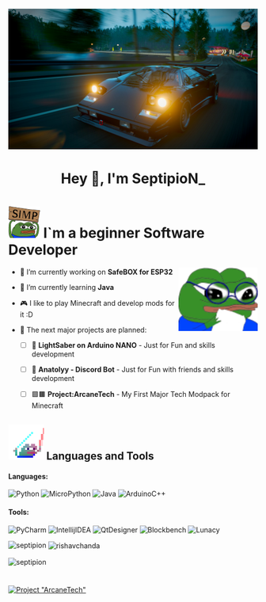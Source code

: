 ![Head](https://github.com/SeptipioN/SeptipioN/blob/main/assets/20240505175314_1.jpg)
<h1 align="center">Hey 👋, I'm SeptipioN_</h1>

# ![Head2](https://github.com/SeptipioN/SeptipioN/blob/main/assets/Pepe%20Simp.png) I`m a beginner Software Developer

<img align="right" alt="Hmmmm" width="160" src="https://github.com/SeptipioN/SeptipioN/blob/main/assets/Hmmmm.png">

- 🔭 I’m currently working on **SafeBOX for ESP32**

- 🌱 I’m currently learning **Java** 

- 🎮 I like to play Minecraft and develop mods for it :D

- 🔮 The next major projects are planned:
    - [ ] 🌠 **LightSaber on Arduino NANO** - Just for Fun and skills development
    - [ ] 🤖 **Anatolyy - Discord Bot** - Just for Fun with friends and skills development
    - [ ] 🟩🟫 **Project:ArcaneTech** - My First Major Tech Modpack for Minecraft


##   ![Tools](https://github.com/SeptipioN/SeptipioN/blob/main/assets/_pepesaber_.gif) Languages and Tools
#### Languages:
 ![Python](https://img.shields.io/badge/Python-f5050f?style=for-the-badge&logo=python&logoColor=white) 
 ![MicroPython](https://img.shields.io/badge/MicroPython-f5050f?style=for-the-badge&logo=micropython&logoColor=fff) 
 ![Java](https://img.shields.io/badge/Java-f5050f?style=for-the-badge&logo=coffeescript&logoColor=fff) 
 ![ArduinoC++](https://img.shields.io/badge/Arduino_C++-f5050f?style=for-the-badge&logo=Arduino&logoColor=fff)
#### Tools:
 ![PyCharm](https://img.shields.io/badge/PyCharm-f5050f?style=for-the-badge&logo=pycharm&logoColor=fff) 
 ![IntellijIDEA](https://img.shields.io/badge/Intellij_IDEA-f5050f?style=for-the-badge&logo=IntellijIDEA&logoColor=fff) 
 ![QtDesigner](https://img.shields.io/badge/Qt_Designer-f5050f?style=for-the-badge&logo=qt&logoColor=fff) 
 ![Blockbench](https://img.shields.io/badge/Blockbench-f5050f?style=for-the-badge&logo=Blockbench&logoColor=fff)
 ![Lunacy](https://img.shields.io/badge/Lunacy-f5050f?style=for-the-badge&logo=Lunacy&logoColor=fff)

<p><img align="left" src="https://github-readme-stats.vercel.app/api/top-langs?username=septipion&show_icons=true&locale=en&layout=compact&theme=tokyonight" alt="septipion" /></p>
<p>&nbsp;<img align="center" src="https://github-readme-stats.vercel.app/api?username=septipion&show_icons=true&locale=en&theme=tokyonight" alt="rishavchanda" /></p>
<p><img align="center" src="https://github-readme-streak-stats.herokuapp.com/?user=septipion&&theme=tokyonight" alt="septipion" /></p>

#

[![Project "ArcaneTech"](https://github.com/SeptipioN/SeptipioN/blob/main/assets/ArcaneTech.gif)](https://discord.com/invite/EjQa8b97Vz)

